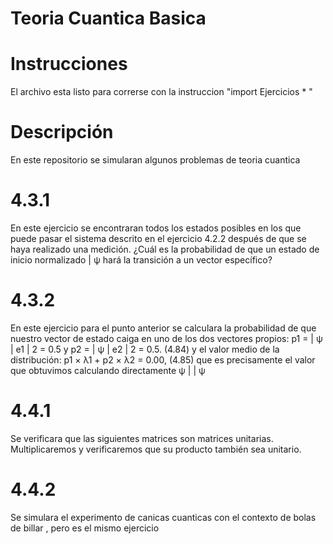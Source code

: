 # Teoria Cuantica Basica

# Instrucciones
El archivo esta listo para correrse con la instruccion "import Ejercicios * "

# Descripción
En este repositorio se simularan algunos problemas de teoria cuantica

# 4.3.1
En este ejercicio se encontraran todos los estados posibles en los que puede pasar el sistema descrito en el ejercicio 4.2.2 después de que se haya realizado una medición. ¿Cuál es la probabilidad de que un estado de inicio normalizado | ψ hará la transición a un vector específico?

# 4.3.2
En este ejercicio para el punto anterior se calculara la probabilidad de que nuestro vector de estado caiga en uno de los dos vectores propios: p1 = | ψ | e1 | 2 = 0.5 y p2 = | ψ | e2 | 2 = 0.5. (4.84) y el valor medio de la distribución: p1 × λ1 + p2 × λ2 = 0.00, (4.85) que es precisamente el valor que obtuvimos calculando directamente ψ | | ψ

# 4.4.1
Se verificara que las siguientes matrices son matrices unitarias. Multiplicaremos y verificaremos que su producto también sea unitario.

# 4.4.2
Se simulara el experimento de canicas cuanticas con el contexto de bolas de billar , pero es el mismo ejercicio


